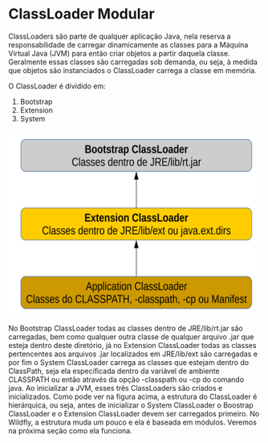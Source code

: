 # ClassLoader Modular
ClassLoaders são parte de qualquer aplicação Java, nela reserva a responsabilidade de carregar dinamicamente as classes para a Máquina Virtual Java (JVM) para então criar objetos a partir daquela classe. Geralmente essas classes são carregadas sob demanda, ou seja, à medida que objetos são instanciados o ClassLoader carrega a classe em memória. 

O ClassLoader é dividido em:

1. Bootstrap
2. Extension
3. System

![Classloader da JRE](./images/classloader.svg)

No Bootstrap ClassLoader todas as classes dentro de JRE/lib/rt.jar são carregadas, bem como qualquer outra classe de qualquer arquivo .jar que esteja dentro deste diretório, já no Extension ClassLoader todas as classes pertencentes aos arquivos .jar localizados em JRE/lib/ext são carregadas e por fim o System ClassLoader carrega as classes que estejam dentro do ClassPath, seja ela especificada dentro da variável de ambiente CLASSPATH ou então através da opção -classpath ou -cp do comando java.  Ao inicializar a JVM, esses três ClassLoaders são criados e inicializados.
Como pode ver na figura acima, a estrutura do ClassLoader é hierárquica, ou seja, antes de inicializar o System ClassLoader o Boostrap ClassLoader e o Extension ClassLoader devem ser carregados primeiro. No Wildfly, a estrutura muda um pouco e ela é baseada em módulos. Veremos na próxima seção como ela funciona.